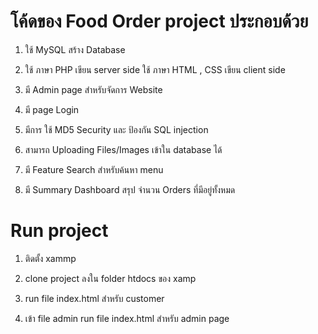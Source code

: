 # โค้ดของ Food Order project ประกอบด้วย

1. ใช้ MySQL สร้าง Database 

2. ใช้ ภาษา PHP เขียน server side ใช้ ภาษา HTML , CSS  เขียน client side

3. มี Admin page สำหรับจัดการ Website

4. มี  page Login

5. มีการ ใช้ MD5 Security และ ป้องกัน SQL injection 

6. สามารถ Uploading Files/Images เข้าใน database ได้

7. มี Feature Search  สำหรับค้นหา menu

8. มี Summary Dashboard สรุป จำนวน Orders ที่มีอยู่ทั้งหมด

# Run project
1. ติดตั้ง xammp

2. clone project ลงใน folder htdocs ของ xamp

3. run file index.html สำหรับ customer

4. เข้า file admin run file index.html สำหรับ admin page
